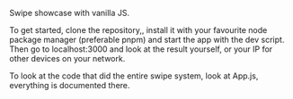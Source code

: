 Swipe showcase with vanilla JS.

To get started, clone the repository,, install it with your favourite node package manager (preferable pnpm) and start the app with the dev script.
Then go to localhost:3000 and look at the result yourself, or your IP for other devices on your network.

To look at the code that did the entire swipe system, look at App.js, everything is documented there.